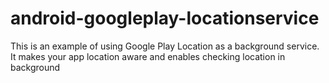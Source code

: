 # android-googleplay-locationservice
This is an example of using Google Play Location as a background service. It makes your app location aware and enables checking location in background
